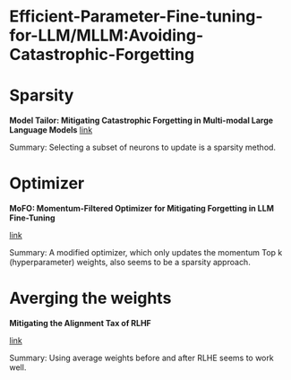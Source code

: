# Efficient-Parameter-Fine-tuning-for-LLM/MLLM:Avoiding-Catastrophic-Forgetting


# Sparsity
**Model Tailor: Mitigating Catastrophic Forgetting in
 Multi-modal Large Language Models**
 [link](https://arxiv.org/pdf/2402.12048)
 
Summary: Selecting a subset of neurons to update is a sparsity method.
 
# Optimizer

**MoFO: Momentum-Filtered Optimizer for Mitigating Forgetting in LLM Fine-Tuning**

[link](https://arxiv.org/pdf/2407.20999)

Summary: A modified optimizer, which only updates the momentum Top k (hyperparameter) weights, also seems to be a sparsity approach.

# Averging the weights

**Mitigating the Alignment Tax of RLHF**

[link](https://arxiv.org/pdf/2309.06256)

Summary: Using average weights before and after RLHE seems to work well.
